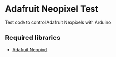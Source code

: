# Adafruit Neopixel Test

Test code to control Adafruit Neopixels with Arduino

## Required libraries

* [Adafruit Neopixel](https://github.com/adafruit/Adafruit_NeoPixel)
